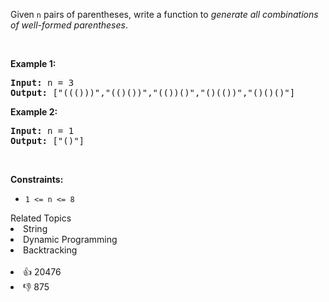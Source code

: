 <p>Given <code>n</code> pairs of parentheses, write a function to <em>generate all combinations of well-formed parentheses</em>.</p>

<p>&nbsp;</p> 
<p><strong class="example">Example 1:</strong></p> 
<pre><strong>Input:</strong> n = 3
<strong>Output:</strong> ["((()))","(()())","(())()","()(())","()()()"]
</pre>
<p><strong class="example">Example 2:</strong></p> 
<pre><strong>Input:</strong> n = 1
<strong>Output:</strong> ["()"]
</pre> 
<p>&nbsp;</p> 
<p><strong>Constraints:</strong></p>

<ul> 
 <li><code>1 &lt;= n &lt;= 8</code></li> 
</ul>

<div><div>Related Topics</div><div><li>String</li><li>Dynamic Programming</li><li>Backtracking</li></div></div><br><div><li>👍 20476</li><li>👎 875</li></div>